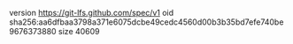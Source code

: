 version https://git-lfs.github.com/spec/v1
oid sha256:aa6dfbaa3798a371e6075dcbe49cedc4560d00b3b35bd7efe740be9676373880
size 40609

